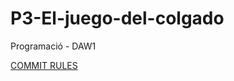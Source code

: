 # P3-El-juego-del-colgado
Programació - DAW1

[COMMIT RULES](https://github.com/Desenvolupament-d-aplicacions-web-1/P3-El-juego-del-colgado/blob/main/COMMIT_RULES.md)